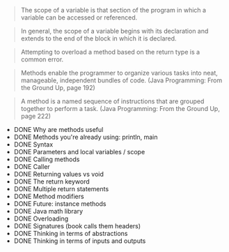 > The scope of a variable is that section of the program in which a variable can be accessed or referenced.

> In general, the scope of a variable begins with its declaration and extends to the end of the block in which it is declared.

> Attempting to overload a method based on the return type is a common error.

>Methods enable the programmer to organize various tasks into neat, manageable, independent bundles of code. (Java Programming: From the Ground Up, page 192)

>A method is a named sequence of instructions that are grouped together to perform a task. (Java Programming: From the Ground Up, page 222)


- DONE Why are methods useful
- DONE Methods you're already using: println, main
- DONE Syntax
- DONE Parameters and local variables / scope
- DONE Calling methods
- DONE Caller
- DONE Returning values vs void
- DONE The return keyword
- DONE Multiple return statements
- DONE Method modifiers
- DONE Future: instance methods
- DONE Java math library
- DONE Overloading
- DONE Signatures (book calls them headers)
- DONE Thinking in terms of abstractions
- DONE Thinking in terms of inputs and outputs
